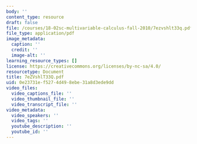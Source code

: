 ```yaml
---
body: ''
content_type: resource
draft: false
file: /courses/18-02sc-multivariable-calculus-fall-2010/7ezvshlt33q.pdf
file_type: application/pdf
image_metadata:
  caption: ''
  credit: ''
  image-alt: ''
learning_resource_types: []
license: https://creativecommons.org/licenses/by-nc-sa/4.0/
resourcetype: Document
title: 7eZVshlT33Q.pdf
uid: 0e23731e-f527-4d49-8ebe-31a8d3ede9dd
video_files:
  video_captions_file: ''
  video_thumbnail_file: ''
  video_transcript_file: ''
video_metadata:
  video_speakers: ''
  video_tags: ''
  youtube_description: ''
  youtube_id: ''
---
```

